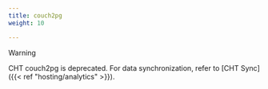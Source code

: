 ```yaml
---
title: couch2pg
weight: 10

---
```


> [!WARNING]
> CHT couch2pg is deprecated. For data synchronization, refer to [CHT Sync]({{< ref "hosting/analytics" >}}).

